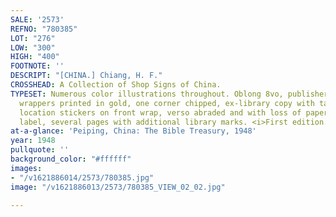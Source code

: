 ```yaml
---
SALE: '2573'
REFNO: "780385"
LOT: "276"
LOW: "300"
HIGH: "400"
FOOTNOTE: ''
DESCRIPT: "[CHINA.] Chiang, H. F."
CROSSHEAD: A Collection of Shop Signs of China.
TYPESET: Numerous color illustrations throughout. Oblong 8vo, publisher's blue sewn
  wrappers printed in gold, one corner chipped, ex-library copy with tape mend and
  location stickers on front wrap, verso abraded and with loss of paper from removed
  label, several pages with additional library marks. <i>First edition.</i>
at-a-glance: 'Peiping, China: The Bible Treasury, 1948'
year: 1948
pullquote: ''
background_color: "#ffffff"
images:
- "/v1621886014/2573/780385.jpg"
image: "/v1621886013/2573/780385_VIEW_02_02.jpg"

---
```

